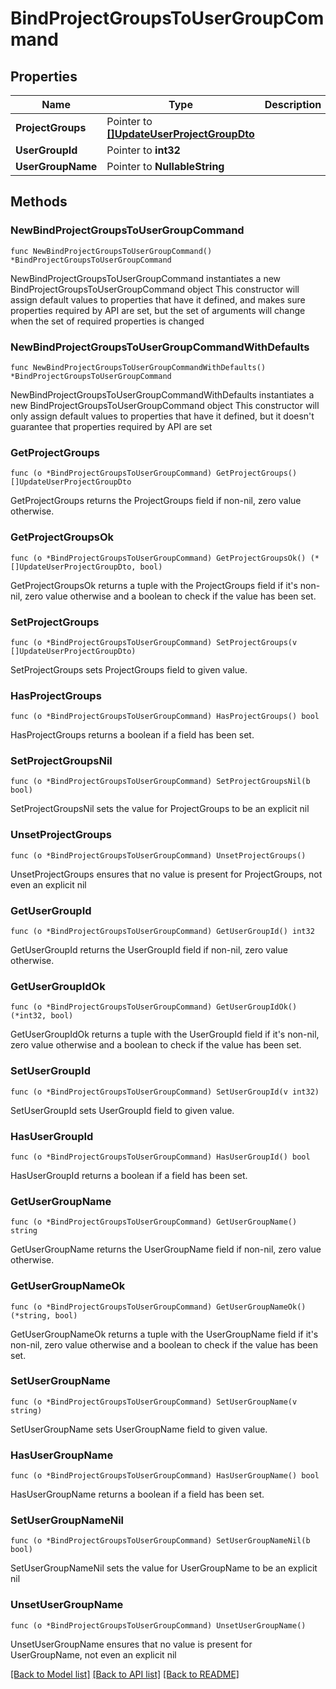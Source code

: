 # BindProjectGroupsToUserGroupCommand

## Properties

Name | Type | Description | Notes
------------ | ------------- | ------------- | -------------
**ProjectGroups** | Pointer to [**[]UpdateUserProjectGroupDto**](UpdateUserProjectGroupDto.md) |  | [optional] 
**UserGroupId** | Pointer to **int32** |  | [optional] 
**UserGroupName** | Pointer to **NullableString** |  | [optional] 

## Methods

### NewBindProjectGroupsToUserGroupCommand

`func NewBindProjectGroupsToUserGroupCommand() *BindProjectGroupsToUserGroupCommand`

NewBindProjectGroupsToUserGroupCommand instantiates a new BindProjectGroupsToUserGroupCommand object
This constructor will assign default values to properties that have it defined,
and makes sure properties required by API are set, but the set of arguments
will change when the set of required properties is changed

### NewBindProjectGroupsToUserGroupCommandWithDefaults

`func NewBindProjectGroupsToUserGroupCommandWithDefaults() *BindProjectGroupsToUserGroupCommand`

NewBindProjectGroupsToUserGroupCommandWithDefaults instantiates a new BindProjectGroupsToUserGroupCommand object
This constructor will only assign default values to properties that have it defined,
but it doesn't guarantee that properties required by API are set

### GetProjectGroups

`func (o *BindProjectGroupsToUserGroupCommand) GetProjectGroups() []UpdateUserProjectGroupDto`

GetProjectGroups returns the ProjectGroups field if non-nil, zero value otherwise.

### GetProjectGroupsOk

`func (o *BindProjectGroupsToUserGroupCommand) GetProjectGroupsOk() (*[]UpdateUserProjectGroupDto, bool)`

GetProjectGroupsOk returns a tuple with the ProjectGroups field if it's non-nil, zero value otherwise
and a boolean to check if the value has been set.

### SetProjectGroups

`func (o *BindProjectGroupsToUserGroupCommand) SetProjectGroups(v []UpdateUserProjectGroupDto)`

SetProjectGroups sets ProjectGroups field to given value.

### HasProjectGroups

`func (o *BindProjectGroupsToUserGroupCommand) HasProjectGroups() bool`

HasProjectGroups returns a boolean if a field has been set.

### SetProjectGroupsNil

`func (o *BindProjectGroupsToUserGroupCommand) SetProjectGroupsNil(b bool)`

 SetProjectGroupsNil sets the value for ProjectGroups to be an explicit nil

### UnsetProjectGroups
`func (o *BindProjectGroupsToUserGroupCommand) UnsetProjectGroups()`

UnsetProjectGroups ensures that no value is present for ProjectGroups, not even an explicit nil
### GetUserGroupId

`func (o *BindProjectGroupsToUserGroupCommand) GetUserGroupId() int32`

GetUserGroupId returns the UserGroupId field if non-nil, zero value otherwise.

### GetUserGroupIdOk

`func (o *BindProjectGroupsToUserGroupCommand) GetUserGroupIdOk() (*int32, bool)`

GetUserGroupIdOk returns a tuple with the UserGroupId field if it's non-nil, zero value otherwise
and a boolean to check if the value has been set.

### SetUserGroupId

`func (o *BindProjectGroupsToUserGroupCommand) SetUserGroupId(v int32)`

SetUserGroupId sets UserGroupId field to given value.

### HasUserGroupId

`func (o *BindProjectGroupsToUserGroupCommand) HasUserGroupId() bool`

HasUserGroupId returns a boolean if a field has been set.

### GetUserGroupName

`func (o *BindProjectGroupsToUserGroupCommand) GetUserGroupName() string`

GetUserGroupName returns the UserGroupName field if non-nil, zero value otherwise.

### GetUserGroupNameOk

`func (o *BindProjectGroupsToUserGroupCommand) GetUserGroupNameOk() (*string, bool)`

GetUserGroupNameOk returns a tuple with the UserGroupName field if it's non-nil, zero value otherwise
and a boolean to check if the value has been set.

### SetUserGroupName

`func (o *BindProjectGroupsToUserGroupCommand) SetUserGroupName(v string)`

SetUserGroupName sets UserGroupName field to given value.

### HasUserGroupName

`func (o *BindProjectGroupsToUserGroupCommand) HasUserGroupName() bool`

HasUserGroupName returns a boolean if a field has been set.

### SetUserGroupNameNil

`func (o *BindProjectGroupsToUserGroupCommand) SetUserGroupNameNil(b bool)`

 SetUserGroupNameNil sets the value for UserGroupName to be an explicit nil

### UnsetUserGroupName
`func (o *BindProjectGroupsToUserGroupCommand) UnsetUserGroupName()`

UnsetUserGroupName ensures that no value is present for UserGroupName, not even an explicit nil

[[Back to Model list]](../README.md#documentation-for-models) [[Back to API list]](../README.md#documentation-for-api-endpoints) [[Back to README]](../README.md)


